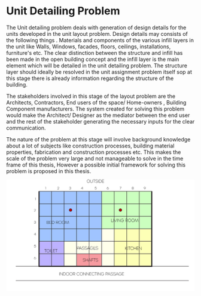 # Unit Detailing Problem
The Unit detailing problem deals with generation of design details for the units developed in the unit layout problem. Design details may consists of the following things . Materials and components of the various infill layers in the unit like Walls, Windows, facades, floors, ceilings, installations, furniture's etc. The clear distinction between the structure and infill has been made in the open building concept and the infill layer is the main element which will be detailed in the unit detailing problem. The structure layer should ideally be resolved in the unit assignment problem itself sop at this stage there is already information regarding the structure of the building.

The stakeholders involved in this stage of the layout problem are the Architects, Contractors, End users of the space/ Home-owners , Building Component manufacturers. The system created for solving this problem would make the Architect/ Designer as the mediator between the end user and the rest of the stakeholder generating the necessary inputs for the clear communication.

The nature of the problem at this stage will involve background knowledge about a lot of subjects like construction processes, building material properties, fabrication and construction processes etc. This makes the scale of the problem very large and not manageable to solve in the time frame of this thesis, However a possible initial framework for solving this problem is proposed in this thesis.


![Key Image Unit Assignment](https://github.com/adityasoman/GEN-ARCH/blob/main/04.Unit_Layout_Problem/Unit_layout_05-05.jpg)
